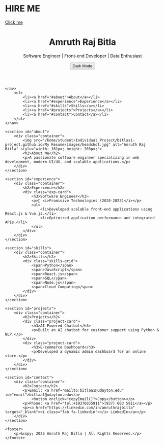 <html>
<body>
<h1>
	HIRE ME
</h1>
<a href="https://www.google.com">Click me</a>
</body>
</html>


<!DOCTYPE html>
<html lang="en">
<head>
    <meta charset="UTF-8">
    <meta name="viewport" content="width=device-width, initial-scale=1.0">
    <title>Amruth Raj Bitla - Profile</title>
    <link rel="stylesheet" href="style.css">
    <script src="script.js" defer></script>
    <link rel="stylesheet" href="https://cdnjs.cloudflare.com/ajax/libs/font-awesome/6.0.0/css/all.min.css">
</head>
<body>
    <header>
        <div class="container">
            <h1>Amruth Raj Bitla</h1>
            <p>Software Engineer | Front-end Developer | Data Enthusiast</p>
            <button id="themeToggle">Dark Mode</button>
        </div>
    </header>

    <nav>
        <ul>
            <li><a href="#about">About</a></li>
            <li><a href="#experience">Experience</a></li>
            <li><a href="#skills">Skills</a></li>
            <li><a href="#projects">Projects</a></li>
            <li><a href="#contact">Contact</a></li>
        </ul>
    </nav>

    <section id="about">
        <div class="container">
            <img src="/home/student/Individual_Project/bitlaa1-project.github.io/My Resume/images/headshot.jpg" alt="Amruth Raj Bitla" style="width: 161px; height: 208px;">
            <h2>About Me</h2>
            <p>A passionate software engineer specializing in web development, modern UI/UX, and scalable applications.</p>
        </div>
    </section>

    <section id="experience">
        <div class="container">
            <h2>Experience</h2>
            <div class="exp-card">
                <h3>Software Engineer</h3>
                <p>🚀 <i>Promisive Technologies (2020-2023)</i></p>
                <ul>
                    <li>Developed scalable front-end applications using React.js & Vue.js.</li>
                    <li>Optimized application performance and integrated APIs.</li>
                </ul>
            </div>
        </div>
    </section>

    <section id="skills">
        <div class="container">
            <h2>Skills</h2>
            <div class="skills-grid">
                <span>Python</span>
                <span>JavaScript</span>
                <span>React.js</span>
                <span>SQL</span>
                <span>Node.js</span>
                <span>Cloud Computing</span>
            </div>
        </div>
    </section>

    <section id="projects">
        <div class="container">
            <h2>Projects</h2>
            <div class="project-card">
                <h3>AI-Powered Chatbot</h3>
                <p>Built an AI chatbot for customer support using Python & NLP.</p>
            </div>
            <div class="project-card">
                <h3>E-commerce Dashboard</h3>
                <p>Developed a dynamic admin dashboard for an online store.</p>
            </div>
        </div>
    </section>

    <section id="contact">
        <div class="container">
            <h2>Contact</h2>
            <p>Email: <a href="mailto:bitlaa1@udayton.edu" id="email">bitlaa1@udayton.edu</a> 
                <button onclick="copyEmail()">Copy</button></p>
            <p>Phone: <a href="tel:+19376035911">(937) 603 5911</a></p>
            <p><a href="https://linkedin.com/in/amruthrajbitla" target="_blank"><i class="fab fa-linkedin"></i> LinkedIn</a></p>
        </div>
    </section>

    <footer>
        <p>&copy; 2025 Amruth Raj Bitla | All Rights Reserved.</p>
    </footer>
</body>
</html>

